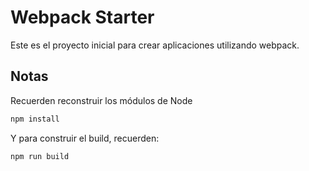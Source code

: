 # Webpack Starter

Este es el proyecto inicial para crear aplicaciones utilizando webpack.

## Notas

Recuerden reconstruir los módulos de Node

```bash
npm install
```

Y para construir el build, recuerden:

```bash
npm run build
```
